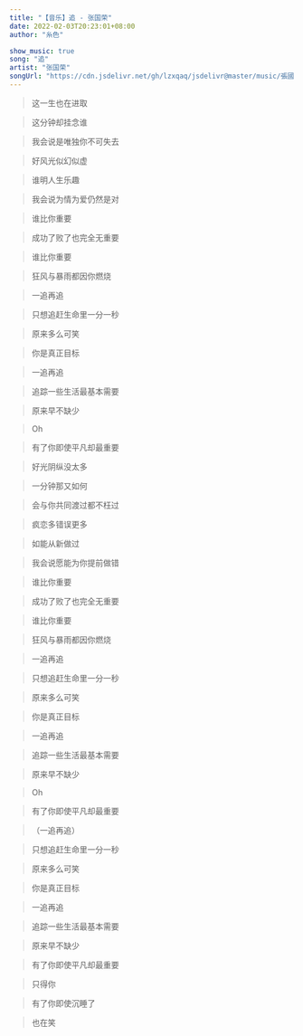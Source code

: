 ```yaml
---
title: "【音乐】追 - 张国荣"
date: 2022-02-03T20:23:01+08:00
author: "糸色"

show_music: true
song: "追"
artist: "张国荣"
songUrl: "https://cdn.jsdelivr.net/gh/lzxqaq/jsdelivr@master/music/張國榮-追.mp3"
---
```


> 这一生也在进取

> 这分钟却挂念谁

> 我会说是唯独你不可失去

> 好风光似幻似虚

> 谁明人生乐趣

> 我会说为情为爱仍然是对

> 谁比你重要

> 成功了败了也完全无重要

> 谁比你重要

> 狂风与暴雨都因你燃烧

> 一追再追

> 只想追赶生命里一分一秒

> 原来多么可笑

 

> 你是真正目标

> 一追再追

> 追踪一些生活最基本需要

> 原来早不缺少

> Oh

> 有了你即使平凡却最重要

 

> 好光阴纵没太多

> 一分钟那又如何

> 会与你共同渡过都不枉过

> 疯恋多错误更多

> 如能从新做过

> 我会说愿能为你提前做错

> 谁比你重要

> 成功了败了也完全无重要

> 谁比你重要

> 狂风与暴雨都因你燃烧

> 一追再追

> 只想追赶生命里一分一秒

> 原来多么可笑

> 你是真正目标

> 一追再追

> 追踪一些生活最基本需要

> 原来早不缺少

> Oh

 

> 有了你即使平凡却最重要

 

> （一追再追）

> 只想追赶生命里一分一秒

 

> 原来多么可笑

> 你是真正目标

> 一追再追

> 追踪一些生活最基本需要

> 原来早不缺少

 

> 有了你即使平凡却最重要

> 只得你

> 有了你即使沉睡了

> 也在笑
